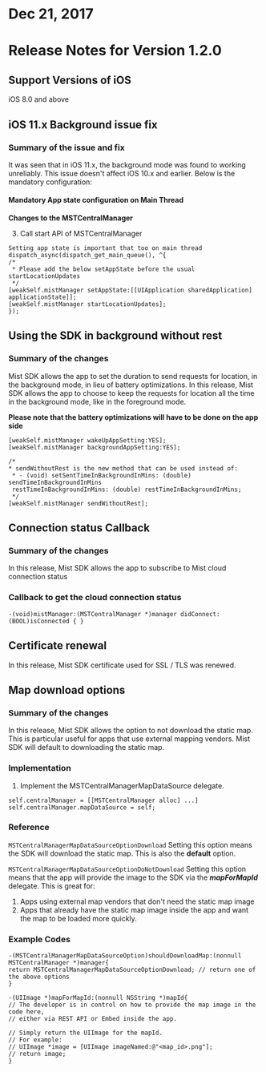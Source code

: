 # Dec 21, 2017

# Release Notes for Version 1.2.0

## Support Versions of iOS
iOS 8.0 and above

##  iOS 11.x Background issue fix

### Summary of the issue and fix
It was seen that in iOS 11.x, the background mode was found to working unreliably. This issue doesn't affect iOS 10.x and earlier. Below is the mandatory configuration:

#### Mandatory App state configuration on Main Thread
**Changes to the MSTCentralManager**

3. Call start API of MSTCentralManager
```
Setting app state is important that too on main thread
dispatch_async(dispatch_get_main_queue(), ^{
/*
 * Please add the below setAppState before the usual startLocationUpdates
 */
[weakSelf.mistManager setAppState:[[UIApplication sharedApplication] applicationState]];
[weakSelf.mistManager startLocationUpdates];
});
```

## Using the SDK in background without rest

### Summary of the changes
Mist SDK allows the app to set the duration to send requests for location, in the background mode, in lieu of battery optimizations. In this release, Mist SDK allows the app to choose to keep the requests for location all the time in the background mode, like in the foreground mode.

**Please note that the battery optimizations will have to be done on the app side**

```
[weakSelf.mistManager wakeUpAppSetting:YES];
[weakSelf.mistManager backgroundAppSetting:YES];

/*
* sendWithoutRest is the new method that can be used instead of:
 * - (void) setSentTimeInBackgroundInMins: (double) sendTimeInBackgroundInMins
 restTimeInBackgroundInMins: (double) restTimeInBackgroundInMins;
 */
[weakSelf.mistManager sendWithoutRest];
```

## Connection status Callback

### Summary of the changes
In this release, Mist SDK allows the app to subscribe to Mist cloud connection status

### Callback to get the cloud connection status
```
-(void)mistManager:(MSTCentralManager *)manager didConnect:(BOOL)isConnected { }
```


## Certificate renewal

In this release, Mist SDK certificate used for SSL / TLS was renewed.

## Map download options

### Summary of the changes
In this release, Mist SDK allows the option to not download the static map. This is particular useful for apps that use external mapping vendors. Mist SDK will default to downloading the static map. 

### Implementation

1. Implement the MSTCentralManagerMapDataSource delegate.

```
self.centralManager = [[MSTCentralManager alloc] ...]
self.centralManager.mapDataSource = self;
```

### Reference

`MSTCentralManagerMapDataSourceOptionDownload`
Setting this option means the SDK will download the static map. This is also the **default** option.

`MSTCentralManagerMapDataSourceOptionDoNotDownload`
Setting this option means that the app will provide the image to the SDK via the **_mapForMapId_** delegate. This is great for:

1. Apps using external map vendors that don't need the static map image
2. Apps that already have the static map image inside the app and want the map to be loaded more quickly.

### Example Codes

```
-(MSTCentralManagerMapDataSourceOption)shouldDownloadMap:(nonnull MSTCentralManager *)manager{
return MSTCentralManagerMapDataSourceOptionDownload; // return one of the above options
}
```

```
-(UIImage *)mapForMapId:(nonnull NSString *)mapId{
// The developer is in control on how to provide the map image in the code here,
// either via REST API or Embed inside the app.

// Simply return the UIImage for the mapId.
// For example:
// UIImage *image = [UIImage imageNamed:@"<map_id>.png"];
// return image;
}
```

